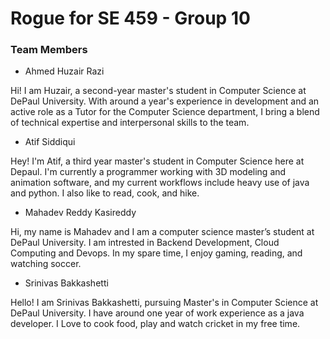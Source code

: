 # Rogue for SE 459 - Group 10 

### Team Members



* Ahmed Huzair Razi
 
Hi! I am Huzair, a second-year master's student in Computer Science at DePaul University. With around a year's experience in development and an active role as a Tutor for the Computer Science department, I bring a blend of technical expertise and interpersonal skills to the team.

* Atif Siddiqui

Hey! I'm Atif, a third year master's student in Computer Science here at Depaul. I'm currently a programmer working with 3D modeling and
animation software, and my current workflows include heavy use of java and python. I also like to read, cook, and hike.

  
* Mahadev Reddy Kasireddy

Hi, my name is Mahadev and I am a computer science master’s student at DePaul University. I am intrested in Backend Development, Cloud Computing and Devops. In my spare time, I enjoy gaming, reading, and watching soccer.

* Srinivas Bakkashetti

Hello! I am Srinivas Bakkashetti, pursuing Master's in Computer Science at DePaul University. I have around one year of work experience as a java developer. I Love to cook food, play and watch cricket in my free time.
   
